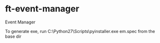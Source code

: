 ft-event-manager
================

Event Manager

To generate exe, run
C:\Python27\Scripts\pyinstaller.exe em.spec
from the base dir
